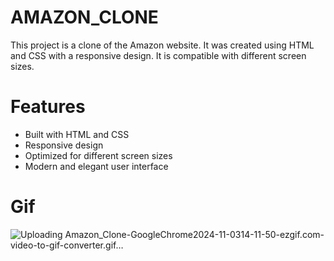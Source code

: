 # AMAZON_CLONE
This project is a clone of the Amazon website. It was created using HTML and CSS with a responsive design. It is compatible with different screen sizes.
# Features
* Built with HTML and CSS
* Responsive design
* Optimized for different screen sizes
* Modern and elegant user interface
# Gif

![Uploading Amazon_Clone-GoogleChrome2024-11-0314-11-50-ezgif.com-video-to-gif-converter.gif…]([https://github.com/user-attachments/assets/amazon_clone.git)

